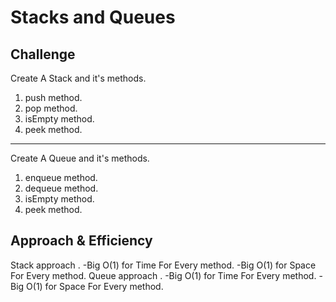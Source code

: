 # Stacks and Queues

## Challenge
Create A Stack and it's methods.
1. push method.
2. pop method.
3. isEmpty method.
4. peek method.
----------------------------------
Create A Queue and it's methods.
1. enqueue method.
2. dequeue method.
3. isEmpty method.
4. peek method.
## Approach & Efficiency
Stack approach .
-Big O(1) for Time For Every method.
-Big O(1) for Space For Every method.
Queue approach .
-Big O(1) for Time For Every method.
-Big O(1) for Space For Every method.

